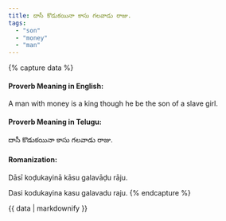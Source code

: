 ```yaml
---
title: దాసీ కొడుకయినా కాసు గలవాడు రాజు.
tags:
  - "son"
  - "money"
  - "man"
---
```


{% capture data %}
#### Proverb Meaning in English:
A man with money is a king though he be the son of a slave girl.

#### Proverb Meaning in Telugu:
దాసీ కొడుకయినా కాసు గలవాడు రాజు.

#### Romanization:
Dāsī koḍukayinā kāsu galavāḍu rāju.

Dasi kodukayina kasu galavadu raju.
{% endcapture %}

{{ data | markdownify }}

